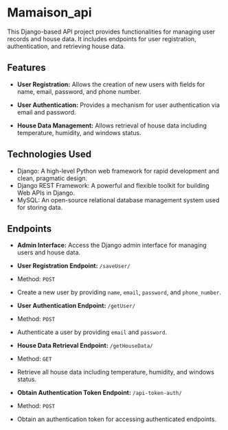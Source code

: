# Mamaison_api

This Django-based API project provides functionalities for managing user records and house data. It includes endpoints for user registration, authentication, and retrieving house data.

## Features

- **User Registration:** Allows the creation of new users with fields for name, email, password, and phone number.

- **User Authentication:** Provides a mechanism for user authentication via email and password.

- **House Data Management:** Allows retrieval of house data including temperature, humidity, and windows status.

## Technologies Used

- Django: A high-level Python web framework for rapid development and clean, pragmatic design.
- Django REST Framework: A powerful and flexible toolkit for building Web APIs in Django.
- MySQL: An open-source relational database management system used for storing data.


## Endpoints

- **Admin Interface:** Access the Django admin interface for managing users and house data.

- **User Registration Endpoint:** `/saveUser/`
- Method: `POST`
- Create a new user by providing `name`, `email`, `password`, and `phone_number`.

- **User Authentication Endpoint:** `/getUser/`
- Method: `POST`
- Authenticate a user by providing `email` and `password`.

- **House Data Retrieval Endpoint:** `/getHouseData/`
- Method: `GET`
- Retrieve all house data including temperature, humidity, and windows status.

- **Obtain Authentication Token Endpoint:** `/api-token-auth/`
- Method: `POST`
- Obtain an authentication token for accessing authenticated endpoints.
